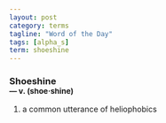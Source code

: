 ```yaml
---
layout: post
category: terms
tagline: "Word of the Day"
tags: [alpha_s]
term: shoeshine
---
```


<h3>Shoeshine<br/> <small>&mdash; v. (shoe<span>&middot;</span>shine)</small></h3>
<p><ol><li>a common utterance of heliophobics</li>
</ol></p>
